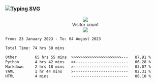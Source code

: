 ### <a href="https://git.io/typing-svg"><img src="https://readme-typing-svg.herokuapp.com?font=Fira+Code&pause=1000&width=435&lines=+Hi+%F0%9F%91%8B+There+is+Chenghow" alt="Typing SVG" /></a>
<p align="center"> 
  <img src="https://github-readme-stats.vercel.app/api?username=chenghow&show_icons=true"><br>
  Visitor count<br>
  <img src="https://profile-counter.glitch.me/chenghow/count.svg">
</p>

<!--START_SECTION:waka-->

```txt
From: 23 January 2023 - To: 04 August 2023

Total Time: 74 hrs 58 mins

Other        65 hrs 55 mins  >>>>>>>>>>>>>>>>>>>>>>---   87.91 %
Python       4 hrs 42 mins   >>-----------------------   06.28 %
Markdown     2 hrs 18 mins   >------------------------   03.07 %
YAML         1 hr 44 mins    >------------------------   02.31 %
HTML         4 mins          -------------------------   00.10 %
```

<!--END_SECTION:waka-->
